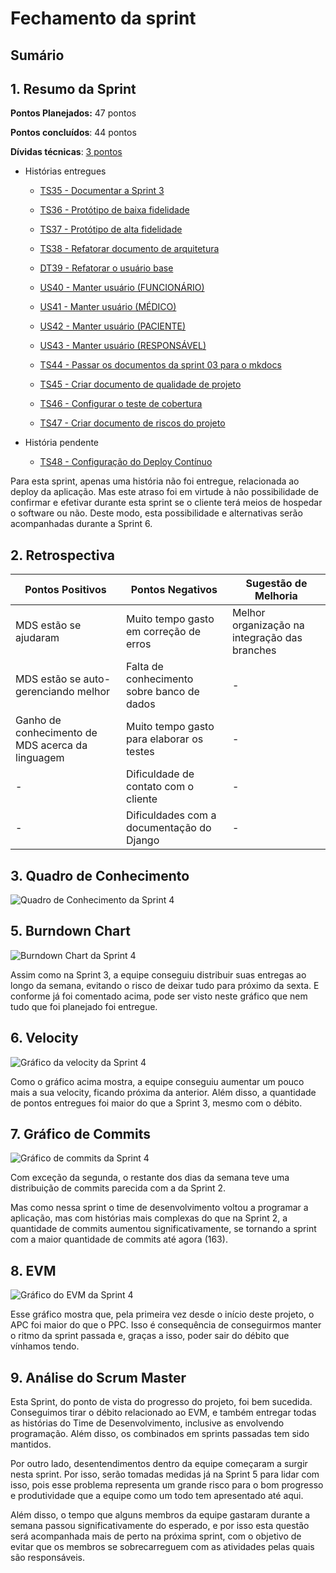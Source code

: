 # Fechamento da sprint

## Sumário

## 1. Resumo da Sprint

__Pontos Planejados:__ 47 pontos

__Pontos concluídos__: 44 pontos

__Dívidas técnicas__: [3 pontos](https://github.com/fga-gpp-mds/2018.1-Dr-Down/issues/83)

- Histórias entregues

  - [TS35 - Documentar a Sprint 3](https://github.com/fga-gpp-mds/2018.1-Dr-Down/issues/58)

  - [TS36 - Protótipo de baixa fidelidade](https://github.com/fga-gpp-mds/2018.1-Dr-Down/issues/66)

  - [TS37 - Protótipo de alta fidelidade](https://github.com/fga-gpp-mds/2018.1-Dr-Down/issues/67)

  - [TS38 - Refatorar documento de arquitetura](https://github.com/fga-gpp-mds/2018.1-Dr-Down/issues/68)

  - [DT39 - Refatorar o usuário base](https://github.com/fga-gpp-mds/2018.1-Dr-Down/issues/69)

  - [US40 - Manter usuário (FUNCIONÁRIO)](https://github.com/fga-gpp-mds/2018.1-Dr-Down/issues/70)

  - [US41 - Manter usuário (MÉDICO)](https://github.com/fga-gpp-mds/2018.1-Dr-Down/issues/71)

  - [US42 - Manter usuário (PACIENTE)](https://github.com/fga-gpp-mds/2018.1-Dr-Down/issues/72)

  - [US43 - Manter usuário (RESPONSÁVEL)](https://github.com/fga-gpp-mds/2018.1-Dr-Down/issues/73)

  - [TS44 - Passar os documentos da sprint 03 para o mkdocs](https://github.com/fga-gpp-mds/2018.1-Dr-Down/issues/74)

  - [TS45 - Criar documento de qualidade de projeto](https://github.com/fga-gpp-mds/2018.1-Dr-Down/issues/78)

  - [TS46 - Configurar o teste de cobertura](https://github.com/fga-gpp-mds/2018.1-Dr-Down/issues/79)

  - [TS47 - Criar documento de riscos do projeto](https://github.com/fga-gpp-mds/2018.1-Dr-Down/issues/81)

- História pendente

  - [TS48 - Configuração do Deploy Contínuo](https://github.com/fga-gpp-mds/2018.1-Dr-Down/issues/83)

Para esta sprint, apenas uma história não foi entregue, relacionada ao deploy da aplicação. Mas este atraso foi em virtude à não possibilidade de confirmar e efetivar durante esta sprint se o cliente terá meios de hospedar o software ou não. Deste modo, esta possibilidade e alternativas serão acompanhadas durante a Sprint 6.

## 2. Retrospectiva

| Pontos Positivos | Pontos Negativos | Sugestão de Melhoria |
| ----- | ----- | ---- |
| MDS estão se ajudaram | Muito tempo gasto em correção de erros | Melhor organização na integração das branches |
| MDS estão se auto-gerenciando melhor | Falta de conhecimento sobre banco de dados | - |
| Ganho de conhecimento de MDS acerca da linguagem | Muito tempo gasto para elaborar os testes | - |
| - | Dificuldade de contato com o cliente | - |
| - | Dificuldades com a documentação do Django | - |

## 3. Quadro de Conhecimento

![Quadro de Conhecimento da Sprint 4](https://uploaddeimagens.com.br/images/001/365/016/full/quadro-conhecimentoS4.png?1523285471)

## 5. Burndown Chart

![Burndown Chart da Sprint 4](https://uploaddeimagens.com.br/images/001/365/031/full/burndown-S4.png?1523285680)

Assim como na Sprint 3, a equipe conseguiu distribuir suas entregas ao longo da semana, evitando o risco de deixar tudo para próximo da sexta. E conforme já foi comentado acima, pode ser visto neste gráfico que nem tudo que foi planejado foi entregue.

## 6. Velocity

![Gráfico da velocity da Sprint 4](https://docs.google.com/spreadsheets/d/e/2PACX-1vTzalyQkeL15t_TBF9D_oV92SgoRAEQBWS8ZNLRfDybd5MAmNIuRhArr68dxHtJNVMAOF6wuaS8PBlZ/pubchart?oid=121025811&format=image)

Como o gráfico acima mostra, a equipe conseguiu aumentar um pouco mais a sua velocity, ficando próxima da anterior. Além disso, a quantidade de pontos entregues foi maior do que a Sprint 3, mesmo com o débito.

## 7. Gráfico de Commits

![Gráfico de commits da Sprint 4](https://uploaddeimagens.com.br/images/001/365/048/original/commits-S4.png?1523285968)

Com exceção da segunda, o restante dos dias da semana teve uma distribuição de commits parecida com a da Sprint 2.

Mas como nessa sprint o time de desenvolvimento voltou a programar a aplicação, mas com histórias mais complexas do que na Sprint 2, a quantidade de commits aumentou significativamente, se tornando a sprint com a maior quantidade de commits até agora (163).

## 8. EVM

![Gráfico do EVM da Sprint 4](https://docs.google.com/spreadsheets/d/e/2PACX-1vQKMfVULMAzNcT2kQ3RjJA0WiTdpXL3ASXXArDoIfE5NX3sl74a5KzXtprSBcKHwnn8qaD2Rcn2tfQ8/pubchart?oid=1954917483&format=image)

Esse gráfico mostra que, pela primeira vez desde o início deste projeto, o APC foi maior do que o PPC. Isso é consequência de conseguirmos manter o ritmo da sprint passada e, graças a isso, poder sair do débito que vínhamos tendo.

## 9. Análise do Scrum Master

Esta Sprint, do ponto de vista do progresso do projeto, foi bem sucedida. Conseguimos tirar o débito relacionado ao EVM, e também entregar todas as histórias do Time de Desenvolvimento, inclusive as envolvendo programação. Além disso, os combinados em sprints passadas tem sido mantidos.

Por outro lado, desentendimentos dentro da equipe começaram a surgir nesta sprint. Por isso, serão tomadas medidas já na Sprint 5 para lidar com isso, pois esse problema representa um grande risco para o bom progresso e produtividade que a equipe como um todo tem apresentado até aqui.

Além disso, o tempo que alguns membros da equipe gastaram durante a semana passou significativamente do esperado, e por isso esta questão será acompanhada mais de perto na próxima sprint, com o objetivo de evitar que os membros se sobrecarreguem com as atividades pelas quais são responsáveis.
